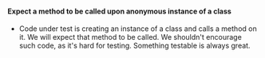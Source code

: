 #### Expect a method to be called upon anonymous instance of a class ####

 - Code under test is creating an instance of a class and calls a method on it. We will expect that method to be called. We shouldn't encourage such code, as it's hard for testing. Something testable is always great.